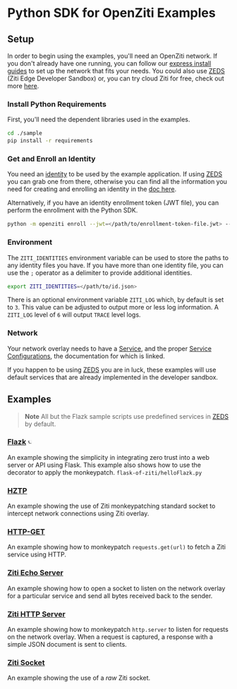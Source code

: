 # Python SDK for OpenZiti Examples

## Setup

In order to begin using the examples, you'll need an OpenZiti network. If you don't already have one running, you can follow our [express install guides](https://docs.openziti.io/docs/learn/quickstarts/network/) 
to set up the network that fits your needs. You could also use [ZEDS](https://zeds.openziti.org) (Ziti Edge Developer Sandbox) or, you can try cloud Ziti for free, check out more [here](https://docs.openziti.io/).

### Install Python Requirements
First, you'll need the dependent libraries used in the examples.
  ```bash
  cd ./sample
  pip install -r requirements
  ```

### Get and Enroll an Identity
You need an [identity](https://docs.openziti.io/docs/learn/core-concepts/identities/overview) to be used by the example 
application. If using [ZEDS](https://zeds.openziti.org) you can grab one from there, otherwise you can find all the
information you need for creating and enrolling an identity in the [doc here](https://docs.openziti.io/docs/learn/core-concepts/identities/overview#creating-an-identity).

Alternatively, if you have an identity enrollment token (JWT file), you can perform the enrollment with the Python SDK.
  ```bash
  python -m openziti enroll --jwt=</path/to/enrollment-token-file.jwt> --identity=</path/to/id.json>
  ```

### Environment
The `ZITI_IDENTITIES` environment variable can be used to store the paths to any identity files you have. If you have 
more than one identity file, you can use the `;` operator as a delimiter to provide additional identities.
  ```bash
  export ZITI_IDENTITIES=</path/to/id.json>
  ```

There is an optional environment variable `ZITI_LOG` which, by default is set to `3`. This value can be adjusted to 
output more or less log information. A `ZITI_LOG` level of `6` will output `TRACE` level logs.

### Network
Your network overlay needs to have a [Service](https://docs.openziti.io/docs/learn/core-concepts/services/overview), 
and the proper [Service Configurations](https://docs.openziti.io/docs/learn/core-concepts/config-store/overview), the 
documentation for which is linked.

If you happen to be using [ZEDS](https://zeds.openziti.org) you are in luck, these examples will use default services 
that are already implemented in the developer sandbox.

## Examples
> **Note**
> All but the Flazk sample scripts use predefined services in [ZEDS](https://zeds.openziti.org) by default.

### [Flazk](flask-of-ziti) <img src="../images/python-flask.jpg" width="2%">
An example showing the simplicity in integrating zero trust into a web server or API using Flask. This example also 
shows how to use the decorator to apply the monkeypatch.
`flask-of-ziti/helloFlazk.py`

### [HZTP](h-ziti-p)
An example showing the use of Ziti monkeypatching standard socket to intercept network connections using Ziti overlay.

### [HTTP-GET](http-get)
An example showing how to monkeypatch `requests.get(url)` to fetch a Ziti service using HTTP.

### [Ziti Echo Server](ziti-echo-server)
An example showing how to open a socket to listen on the network overlay for a particular service and send all bytes 
received back to the sender.

### [Ziti HTTP Server](ziti-http-server)
An example showing how to monkeypatch `http.server` to listen for requests on the network overlay. When a request is 
captured, a response with a simple JSON document is sent to clients.

### [Ziti Socket](ziti-socket-example)
An example showing the use of a _raw_ Ziti socket.

